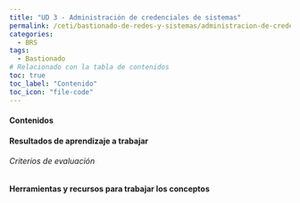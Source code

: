 ```yaml
---
title: "UD 3 - Administración de credenciales de sistemas"
permalink: /ceti/bastionado-de-redes-y-sistemas/administracion-de-credenciales-de-sistemas
categories:
  - BRS
tags:
  - Bastionado
# Relacionado con la tabla de contenidos
toc: true
toc_label: "Contenido"
toc_icon: "file-code"
---
```


#### Contenidos

#### Resultados de aprendizaje a trabajar

###### Criterios de evaluación

#### Herramientas y recursos para trabajar los conceptos
